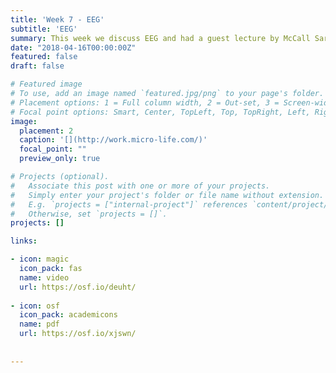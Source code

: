 ```yaml
---
title: 'Week 7 - EEG'
subtitle: 'EEG'
summary: This week we discuss EEG and had a guest lecture by McCall Sarrett from Villanova. 
date: "2018-04-16T00:00:00Z"
featured: false
draft: false

# Featured image
# To use, add an image named `featured.jpg/png` to your page's folder.
# Placement options: 1 = Full column width, 2 = Out-set, 3 = Screen-width
# Focal point options: Smart, Center, TopLeft, Top, TopRight, Left, Right, BottomLeft, Bottom, BottomRight
image:
  placement: 2
  caption: '[](http://work.micro-life.com/)'
  focal_point: ""
  preview_only: true

# Projects (optional).
#   Associate this post with one or more of your projects.
#   Simply enter your project's folder or file name without extension.
#   E.g. `projects = ["internal-project"]` references `content/project/deep-learning/index.md`.
#   Otherwise, set `projects = []`.
projects: []

links:

- icon: magic
  icon_pack: fas
  name: video
  url: https://osf.io/deuht/
  
- icon: osf
  icon_pack: academicons
  name: pdf
  url: https://osf.io/xjswn/
  
  
---
```


